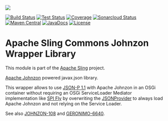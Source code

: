 [<img src="https://sling.apache.org/res/logos/sling.png"/>](https://sling.apache.org)

 [![Build Status](https://ci-builds.apache.org/job/Sling/job/modules/job/sling-org-apache-sling-commons-johnzon/job/master/badge/icon)](https://ci-builds.apache.org/job/Sling/job/modules/job/sling-org-apache-sling-commons-johnzon/job/master/) [![Test Status](https://img.shields.io/jenkins/tests.svg?jobUrl=https://ci-builds.apache.org/job/Sling/job/modules/job/sling-org-apache-sling-commons-johnzon/job/master/)](https://ci-builds.apache.org/job/Sling/job/modules/job/sling-org-apache-sling-commons-johnzon/job/master/test/?width=800&height=600) [![Coverage](https://sonarcloud.io/api/project_badges/measure?project=apache_sling-org-apache-sling-commons-johnzon&metric=coverage)](https://sonarcloud.io/dashboard?id=apache_sling-org-apache-sling-commons-johnzon) [![Sonarcloud Status](https://sonarcloud.io/api/project_badges/measure?project=apache_sling-org-apache-sling-commons-johnzon&metric=alert_status)](https://sonarcloud.io/dashboard?id=apache_sling-org-apache-sling-commons-johnzon) [![Maven Central](https://maven-badges.herokuapp.com/maven-central/org.apache.sling/org.apache.sling.commons.johnzon/badge.svg)](https://search.maven.org/#search%7Cga%7C1%7Cg%3A%22org.apache.sling%22%20a%3A%22org.apache.sling.commons.johnzon%22) [![JavaDocs](https://www.javadoc.io/badge/org.apache.sling/org.apache.sling.commons.johnzon.svg)](https://www.javadoc.io/doc/org.apache.sling/org.apache.sling.commons.johnzon) [![License](https://img.shields.io/badge/License-Apache%202.0-blue.svg)](https://www.apache.org/licenses/LICENSE-2.0)

# Apache Sling Commons Johnzon Wrapper Library

This module is part of the [Apache Sling](https://sling.apache.org) project.

[Apache Johnzon](https://johnzon.apache.org/) powered javax.json library.

This wrapper allows to use [JSON-P 1.1](https://jcp.org/aboutJava/communityprocess/pr/jsr374/index.html) with Apache Johnzon in an OSGi container without requiring an OSGi ServiceLoader Mediator implementation like [SPI Fly](https://aries.apache.org/modules/spi-fly.html) by overwriting the [JSONProvider](https://github.com/apache/sling-org-apache-sling-commons-johnzon/blob/master/src/main/java/javax/json/spi/JsonProvider.java) to always load Apache Johnzon and not relying on the Service Loader.

See also [JOHNZON-108](https://issues.apache.org/jira/browse/JOHNZON-108) and [GERONIMO-6640](https://issues.apache.org/jira/browse/GERONIMO-6560).
